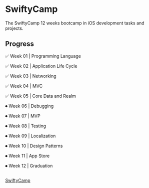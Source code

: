 # SwiftyCamp
The SwiftyCamp 12 weeks bootcamp in iOS development tasks and projects.

## Progress
✅ Week 01 | Programming Language       

✅ Week 02 | Application Life Cycle  

✅ Week 03 | Networking  

✅ Week 04 | MVC  

✅ Week 05 | Core Data and Realm  

⏺ Week 06 | Debugging  

⏺ Week 07 | MVP  

⏺ Week 08 | Testing  

⏺ Week 09 | Localization  

⏺ Week 10 | Design Patterns  

⏺ Week 11 | App Store  

⏺ Week 12 | Graduation 


##
[SwiftyCamp](https://www.facebook.com/SwiftyCamp/)
